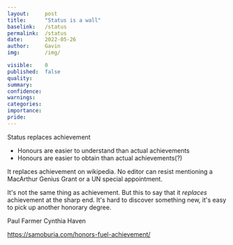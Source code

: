```yaml
---
layout:     post
title:      "Status is a wall"
baselink:   /status
permalink:  /status
date:       2022-05-26  
author:     Gavin   
img:        /img/

visible:    0
published:  false
quality:    
summary:    
confidence: 
warnings:   
categories: 
importance: 
pride:      
---
```


Status replaces achievement

* Honours are easier to understand than actual achievements
* Honours are easier to obtain than actual achievements(?)


It replaces achievement on wikipedia. No editor can resist mentioning a MacArthur Genius Grant or a UN special appointment.

It's not the same thing as achievement. But this to say that it _replaces_ achievement at the sharp end. It's hard to discover something new, it's easy to pick up another honorary degree.

Paul Farmer
Cynthia Haven



https://samoburja.com/honors-fuel-achievement/